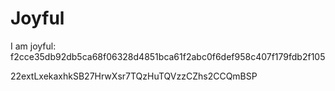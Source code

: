 # Joyful

I am joyful: f2cce35db92db5ca68f06328d4851bca61f2abc0f6def958c407f179fdb2f105


22extLxekaxhkSB27HrwXsr7TQzHuTQVzzCZhs2CCQmBSP